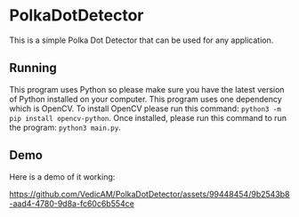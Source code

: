 # PolkaDotDetector
This is a simple Polka Dot Detector that can be used for any application.

## Running
This program uses Python so please make sure you have the latest version of Python installed on your computer. This program uses one dependency which is OpenCV. To install OpenCV please run this command: ``python3 -m pip install opencv-python``. Once installed, please run this command to run the program: ``python3 main.py``.

## Demo
Here is a demo of it working:

https://github.com/VedicAM/PolkaDotDetector/assets/99448454/9b2543b8-aad4-4780-9d8a-fc60c6b554ce

